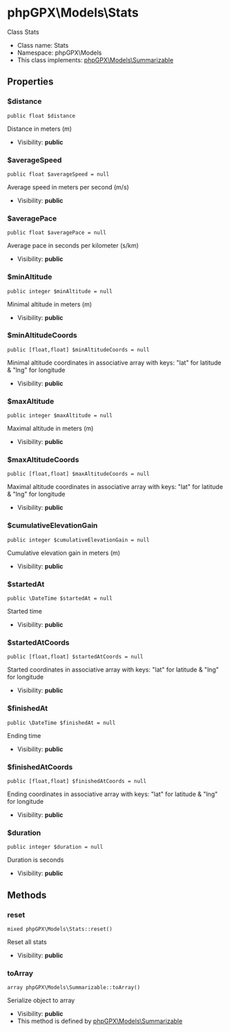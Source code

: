phpGPX\Models\Stats
===============

Class Stats




* Class name: Stats
* Namespace: phpGPX\Models
* This class implements: [phpGPX\Models\Summarizable](phpGPX-Models-Summarizable.md)




Properties
----------


### $distance

    public float $distance

Distance in meters (m)



* Visibility: **public**


### $averageSpeed

    public float $averageSpeed = null

Average speed in meters per second (m/s)



* Visibility: **public**


### $averagePace

    public float $averagePace = null

Average pace in seconds per kilometer (s/km)



* Visibility: **public**


### $minAltitude

    public integer $minAltitude = null

Minimal altitude in meters (m)



* Visibility: **public**

### $minAltitudeCoords

    public [float,float] $minAltitudeCoords = null

Minimal altitude coordinates in associative array with keys: "lat" for latitude & "lng" for longitude



* Visibility: **public**


### $maxAltitude

    public integer $maxAltitude = null

Maximal altitude in meters (m)



* Visibility: **public**

### $maxAltitudeCoords

    public [float,float] $maxAltitudeCoords = null

Maximal altitude coordinates in associative array with keys: "lat" for latitude & "lng" for longitude



* Visibility: **public**


### $cumulativeElevationGain

    public integer $cumulativeElevationGain = null

Cumulative elevation gain in meters (m)



* Visibility: **public**


### $startedAt

    public \DateTime $startedAt = null

Started time



* Visibility: **public**

### $startedAtCoords

    public [float,float] $startedAtCoords = null

Started coordinates in associative array with keys: "lat" for latitude & "lng" for longitude



* Visibility: **public**


### $finishedAt

    public \DateTime $finishedAt = null

Ending time



* Visibility: **public**

### $finishedAtCoords

    public [float,float] $finishedAtCoords = null

Ending coordinates in associative array with keys: "lat" for latitude & "lng" for longitude



* Visibility: **public**


### $duration

    public integer $duration = null

Duration is seconds



* Visibility: **public**


Methods
-------


### reset

    mixed phpGPX\Models\Stats::reset()

Reset all stats



* Visibility: **public**




### toArray

    array phpGPX\Models\Summarizable::toArray()

Serialize object to array



* Visibility: **public**
* This method is defined by [phpGPX\Models\Summarizable](phpGPX-Models-Summarizable.md)




